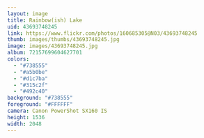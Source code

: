 ```yaml
---
layout: image
title: Rainbow(ish) Lake
uid: 43693748245
link: https://www.flickr.com/photos/160685305@N03/43693748245
thumb: images/thumbs/43693748245.jpg
image: images/43693748245.jpg
album: 72157699604627701
colors: 
  - "#738555"
  - "#a5b0be"
  - "#d1c7ba"
  - "#315c2f"
  - "#492c40"
background: "#738555"
foreground: "#FFFFFF"
camera: Canon PowerShot SX160 IS
height: 1536
width: 2048
---
```


